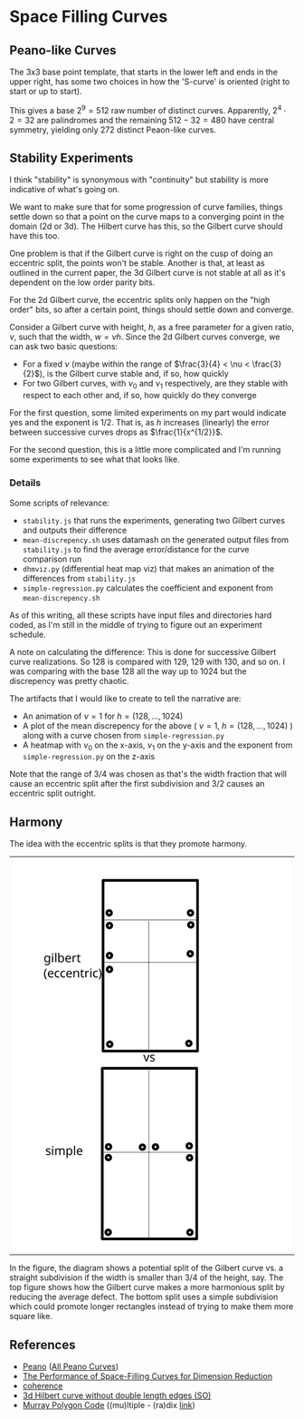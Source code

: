 Space Filling Curves
===

Peano-like Curves
---

The 3x3 base point template, that starts in the lower left and ends in the upper right,
has some two choices in how the 'S-curve' is oriented (right to start or up to start).

This gives a base $2^9 = 512$ raw number of distinct curves.
Apparently, $2^4 \cdot 2 = 32$ are palindromes and the remaining $512 - 32 = 480$
have central symmetry, yielding only $272$ distinct Peaon-like curves.


Stability Experiments
---

I think "stability" is synonymous with "continuity" but stability is more indicative of what's going on.

We want to make sure that for some progression of curve families, things settle down so that a point
on the curve maps to a converging point in the domain (2d or 3d).
The Hilbert curve has this, so the Gilbert curve should have this too.

One problem is that if the Gilbert curve is right on the cusp of doing an eccentric split, the
points won't be stable.
Another is that, at least as outlined in the current paper, the 3d Gilbert curve is not stable
at all as it's dependent on the low order parity bits.

For the 2d Gilbert curve, the eccentric splits only happen on the "high order" bits, so after a certain
point, things should settle down and converge.

Consider a Gilbert curve with height, $h$, as a free parameter for a given ratio, $\nu$, such
that the width, $w = \nu h$.
Since the 2d Gilbert curves converge, we can ask two basic questions:

* For a fixed $\nu$ (maybe within the range of $\frac{3}{4} < \nu < \frac{3}{2}$), is the Gilbert curve
  stable and, if so, how quickly
* For two Gilbert curves, with $\nu _ 0$ and $\nu _ 1$ respectively, are they stable with respect to each
  other and, if so, how quickly do they converge

For the first question, some limited experiments on my part would indicate yes and the exponent is $1/2$.
That is, as $h$ increases (linearly) the error between successive curves drops as $\frac{1}{x^{1/2}}$.

For the second question, this is a little more complicated and I'm running some experiments to see
what that looks like.

### Details

Some scripts of relevance:

* `stability.js` that runs the experiments, generating two Gilbert curves and outputs their difference
* `mean-discrepency.sh` uses datamash on the generated output files from `stability.js` to find the average error/distance
  for the curve comparison run
* `dhmviz.py` (differential heat map viz) that makes an animation of the differences from `stability.js`
* `simple-regression.py` calculates the coefficient and exponent from `mean-discrepency.sh`

As of this writing, all these scripts have input files and directories hard coded, as I'm still in the middle of trying
to figure out an experiment schedule.

A note on calculating the difference: This is done for successive Gilbert curve realizations. So 128 is compared with 129,
129 with 130, and so on.
I was comparing with the base 128 all the way up to 1024 but the discrepency was pretty chaotic.

The artifacts that I would like to create to tell the narrative are:

* An animation of $\nu = 1$ for $h = (128, \dots, 1024)$
* A plot of the mean discrepency for the above ( $\nu = 1$, $h = (128, \dots, 1024)$ ) along with a curve chosen from `simple-regression.py`
* A heatmap with $\nu _ 0$ on the x-axis, $\nu _ 1$ on the y-axis and the exponent from `simple-regression.py` on the z-axis

Note that the range of $3/4$ was chosen as that's the width fraction that will cause an eccentric split after the first subdivision
and $3/2$ causes an eccentric split outright.
  

Harmony
---

The idea with the eccentric splits is that they promote harmony.

| |
|---|
| ![harmony example](harmonious_example.svg) |

In the figure, the diagram shows a potential split of the Gilbert curve vs. a straight subdivision
if the width is smaller than 3/4 of the height, say.
The top figure shows how the Gilbert curve makes a more harmonious split by reducing the average defect.
The bottom split uses a simple subdivision which could promote longer rectangles instead of trying to make
them more square like.


References
---

* [Peano](https://www.cut-the-knot.org/Curriculum/Geometry/Peano.shtml#number) ([All Peano Curves](https://www.cut-the-knot.org/Curriculum/Geometry/PeanoComplete.shtml))
* [The Performance of Space-Filling Curves for Dimension Reduction](https://people.csail.mit.edu/jaffer/CNS/PSFCDR)
* [coherence](https://www.sciencedirect.com/science/article/abs/pii/B9780080507545500189)
* [3d Hilbert curve without double length edges (SO)](https://math.stackexchange.com/questions/2411867/3d-hilbert-curve-without-double-length-edges)
* [Murray Polygon Code](https://info.cs.st-andrews.ac.uk/student-handbook/school/jack-cole/murray-polygon-code.html) ((mu)ltiple - (ra)dix [link](https://info.cs.st-andrews.ac.uk/student-handbook/school/jack-cole/murray-polygon.html))
